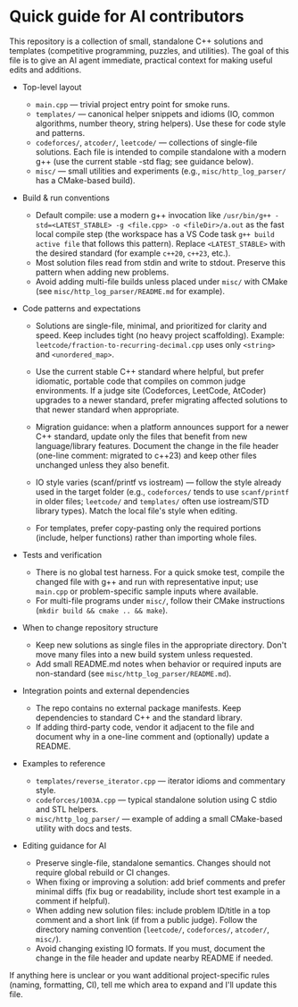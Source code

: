 <!-- Repository-level Copilot instructions for `cpptest` -->
# Quick guide for AI contributors

This repository is a collection of small, standalone C++ solutions and templates (competitive programming, puzzles, and utilities). The goal of this file is to give an AI agent immediate, practical context for making useful edits and additions.

- Top-level layout
  - `main.cpp` — trivial project entry point for smoke runs.
  - `templates/` — canonical helper snippets and idioms (IO, common algorithms, number theory, string helpers). Use these for code style and patterns.
  - `codeforces/`, `atcoder/`, `leetcode/` — collections of single-file solutions. Each file is intended to compile standalone with a modern g++ (use the current stable -std flag; see guidance below).
  - `misc/` — small utilities and experiments (e.g., `misc/http_log_parser/` has a CMake-based build).

- Build & run conventions
  - Default compile: use a modern g++ invocation like `/usr/bin/g++ -std=<LATEST_STABLE> -g <file.cpp> -o <fileDir>/a.out` as the fast local compile step (the workspace has a VS Code task `g++ build active file` that follows this pattern). Replace `<LATEST_STABLE>` with the desired standard (for example `c++20`, `c++23`, etc.).
  - Most solution files read from stdin and write to stdout. Preserve this pattern when adding new problems.
  - Avoid adding multi-file builds unless placed under `misc/` with CMake (see `misc/http_log_parser/README.md` for example).

- Code patterns and expectations
  - Solutions are single-file, minimal, and prioritized for clarity and speed. Keep includes tight (no heavy project scaffolding). Example: `leetcode/fraction-to-recurring-decimal.cpp` uses only `<string>` and `<unordered_map>`.
  - Use the current stable C++ standard where helpful, but prefer idiomatic, portable code that compiles on common judge environments. If a judge site (Codeforces, LeetCode, AtCoder) upgrades to a newer standard, prefer migrating affected solutions to that newer standard when appropriate.

  - Migration guidance: when a platform announces support for a newer C++ standard, update only the files that benefit from new language/library features. Document the change in the file header (one-line comment: migrated to c++23) and keep other files unchanged unless they also benefit.
  - IO style varies (scanf/printf vs iostream) — follow the style already used in the target folder (e.g., `codeforces/` tends to use `scanf/printf` in older files; `leetcode/` and `templates/` often use iostream/STD library types). Match the local file's style when editing.
  - For templates, prefer copy-pasting only the required portions (include, helper functions) rather than importing whole files.

- Tests and verification
  - There is no global test harness. For a quick smoke test, compile the changed file with g++ and run with representative input; use `main.cpp` or problem-specific sample inputs where available.
  - For multi-file programs under `misc/`, follow their CMake instructions (`mkdir build && cmake .. && make`).

- When to change repository structure
  - Keep new solutions as single files in the appropriate directory. Don't move many files into a new build system unless requested.
  - Add small README.md notes when behavior or required inputs are non-standard (see `misc/http_log_parser/README.md`).

- Integration points and external dependencies
  - The repo contains no external package manifests. Keep dependencies to standard C++ and the standard library.
  - If adding third-party code, vendor it adjacent to the file and document why in a one-line comment and (optionally) update a README.

- Examples to reference
  - `templates/reverse_iterator.cpp` — iterator idioms and commentary style.
  - `codeforces/1003A.cpp` — typical standalone solution using C stdio and STL helpers.
  - `misc/http_log_parser/` — example of adding a small CMake-based utility with docs and tests.

- Editing guidance for AI
  - Preserve single-file, standalone semantics. Changes should not require global rebuild or CI changes.
  - When fixing or improving a solution: add brief comments and prefer minimal diffs (fix bug or readability, include short test example in a comment if helpful).
  - When adding new solution files: include problem ID/title in a top comment and a short link (if from a public judge). Follow the directory naming convention (`leetcode/`, `codeforces/`, `atcoder/`, `misc/`).
  - Avoid changing existing IO formats. If you must, document the change in the file header and update nearby README if needed.

If anything here is unclear or you want additional project-specific rules (naming, formatting, CI), tell me which area to expand and I'll update this file. 
